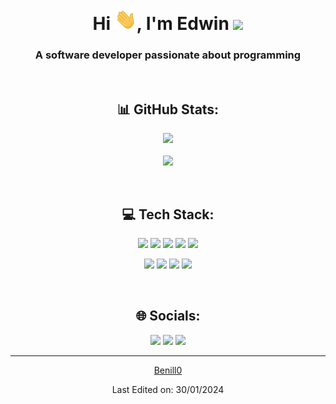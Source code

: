 <div align="center">
<h1 align="center">Hi <img width="35" src="https://github.com/1999AZZAR/1999AZZAR/blob/main/resources/img/waving.gif">, I'm Edwin <img height="40" src="https://emoji.gg/assets/emoji/7333-parrotdance.gif"/></h1>

<h3>A software developer passionate about programming</h2>
<br/>

<h2> 📊 GitHub Stats: </h2>

<p align="center">
    <img src="https://github-readme-streak-stats.herokuapp.com/?user=Benill0&theme=radical&hide_border=false"><br/><br/>
    <img src="https://github-readme-stats.vercel.app/api/top-langs/?username=Benill0&theme=radical&hide_border=false&include_all_commits=true&count_private=false&layout=compact"><br/>
</p>

<br/>

<h2> 💻 Tech Stack: </h2>


<p align="center">
    <img src="https://img.shields.io/badge/html5-%23E34F26.svg?style=for-the-badge&logo=html5&logoColor=white">
    <img src="https://img.shields.io/badge/javascript-%23323330.svg?style=for-the-badge&logo=javascript&logoColor=%23F7DF1E">
    <img src="https://img.shields.io/badge/css3-%231572B6.svg?style=for-the-badge&logo=css3&logoColor=white">
    <img src="https://img.shields.io/badge/react-%2320232a.svg?style=for-the-badge&logo=react&logoColor=%2361DAFB">
    <img src="https://img.shields.io/badge/React_Native-%2320232a.svg?style=for-the-badge&logo=react&logoColor=%2361DAFB">
</p>
<p align="center">
    <img src="https://img.shields.io/badge/bootstrap-%23563D7C.svg?style=for-the-badge&logo=bootstrap&logoColor=white">
    <img src="https://img.shields.io/badge/Postman-FF6C37?style=for-the-badge&logo=postman&logoColor=white">
    <img src="https://img.shields.io/badge/Figma-%23F24E1E.svg?style=for-the-badge&logo=figma&logoColor=white">
    <img src="https://img.shields.io/badge/Tailwind-06B6D4.svg?style=for-the-badge&logo=tailwindcss&logoColor=white">
</p>
<br/>
<h2> 🌐 Socials: </h2>

<p align="center">
    <img src="https://img.shields.io/badge/Instagram-E4405F?style=for-the-badge&logo=instagram&logoColor=white)](https://www.instagram.com/benitope/">
    <img src="https://img.shields.io/badge/Twitter-1DA1F2?style=for-the-badge&logo=twitter&logoColor=white)](https://github.com/Benill0">
    <img src="https://img.shields.io/badge/Gmail-D14836?style=for-the-badge&logo=gmail&logoColor=white)](mailto:elbenitope@gmail.com">
</p>

------

[Benill0](https://github.com/Benill0)

Last Edited on: 30/01/2024
